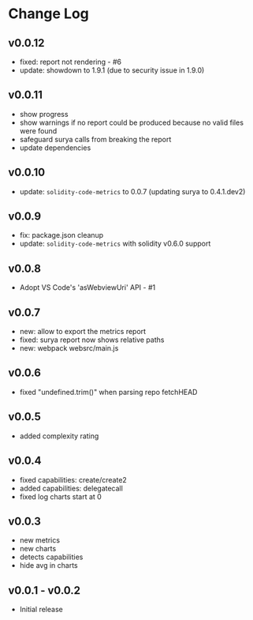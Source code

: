 # Change Log

## v0.0.12
- fixed: report not rendering - #6
- update: showdown to 1.9.1 (due to security issue in 1.9.0)

## v0.0.11
- show progress
- show warnings if no report could be produced because no valid files were found
- safeguard surya calls from breaking the report
- update dependencies

## v0.0.10
- update: `solidity-code-metrics` to 0.0.7 (updating surya to 0.4.1.dev2)

## v0.0.9
- fix: package.json cleanup
- update: `solidity-code-metrics` with solidity v0.6.0 support

## v0.0.8
- Adopt VS Code's 'asWebviewUri' API - #1

## v0.0.7
- new: allow to export the metrics report
- fixed: surya report now shows relative paths
- new: webpack websrc/main.js

## v0.0.6
- fixed "undefined.trim()" when parsing repo fetchHEAD

## v0.0.5  
- added complexity rating

## v0.0.4
- fixed capabilities: create/create2
- added capabilities: delegatecall
- fixed log charts start at 0

## v0.0.3
- new metrics
- new charts
- detects capabilities
- hide avg in charts

## v0.0.1 - v0.0.2
- Initial release
